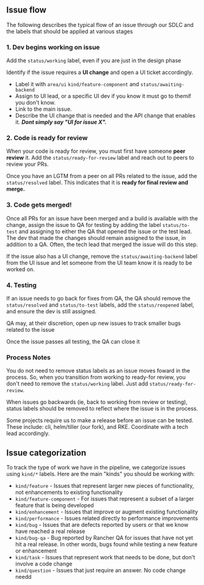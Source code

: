 ## Issue flow

The following describes the typical flow of an issue through our SDLC and the labels that should be applied at various stages

### 1. Dev begins working on issue
Add the `status/working` label, even if you are just in the design phase

Identify if the issue requires a **UI change** and open a UI ticket accordingly.
* Label it with `area/ui` `kind/feature-component` and `status/awaiting-backend`
* Assign to UI lead, or a specific UI dev if you know it must go to themif you don't know.
* Link to the main issue.
* Describe the UI change that is needed and the API change that enables it. ***Dont simply say "UI for issue X".***

### 2. Code is ready for review
When your code is ready for review, you must first have someone **peer review** it. Add the `status/ready-for-review` label and reach out to peers to review your PRs.

Once you have an LGTM from a peer on all PRs related to the issue, add the `status/resolved` label. This indicates that it is **ready for final review and merge.**

### 3. Code gets merged!
Once all PRs for an issue have been merged and a build is available with the change, assign the issue to QA for testing by adding the label `status/to-test` and assigning to either the QA that opened the issue or the test lead. The dev that made the changes should remain assigned to the issue, in addition to a QA. Often, the tech lead that merged the issue will do this step.

If the issue also has a UI change, remove the `status/awaiting-backend` label from the UI issue and let someone from the UI team know it is ready to be worked on.

### 4. Testing
If an issue needs to go back for fixes from QA, the QA should remove the `status/resolved` and `status/to-test` labels, add the `status/reopened` label, and ensure the dev is still assigned.

QA may, at their discretion, open up new issues to track smaller bugs related to the issue

Once the issue passes all testing, the QA can close it

### Process Notes
You do not need to remove status labels as an issue moves foward in the process. So, when you transition from working to ready-for review, you don't need to remove the `status/working` label. Just add `status/ready-for-review`.

When issues go backwards (ie, back to working from review or testing), status labels should be removed to reflect where the issue is in the process.

Some projects require us to make a release before an issue can be tested. These include: cli, helm/tiller (our fork), and RKE. Coordinate with a tech lead accordingly.

## Issue categorization
To track the type of work we have in the pipeline, we categorize issues using `kind/*` labels. Here are the main "kinds" you should be working with:
* `kind/feature` - Issues that represent larger new pieces of functionality, not enhancements to existing functionality
* `kind/feature-component` - For issues that represent a subset of a larger feature that is being developed
* `kind/enhancement` - Issues that improve or augment existing functionality
* `kind/performance` - Issues related directly to performance improvements
* `kind/bug` - Issues that are defects reported by users or that we know have reached a real release
* `kind/bug-qa` - Bug reported by Rancher QA for issues that have not yet hit a real release. In other words, bugs found while testing a new feature or enhancement
* `kind/task` - Issues that represent work that needs to be done, but don't involve a code change
* `kind/question` - Issues that just require an answer. No code change needd